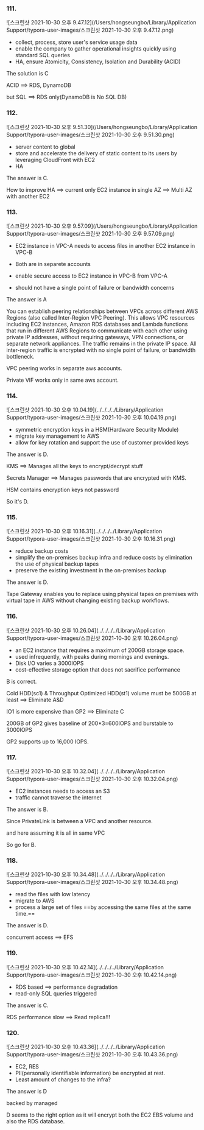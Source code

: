 ### 111.

![스크린샷 2021-10-30 오후 9.47.12](/Users/hongseungbo/Library/Application Support/typora-user-images/스크린샷 2021-10-30 오후 9.47.12.png)

- collect, process, store user's service usage data
- enable the company to gather operational insights quickly using standard  SQL queries
- HA, ensure Atomicity, Consistency, Isolation and Durability (ACID)



The solution is C

ACID ==> RDS, DynamoDB

but SQL ==> RDS only(DynamoDB is No SQL DB)



### 112.

![스크린샷 2021-10-30 오후 9.51.30](/Users/hongseungbo/Library/Application Support/typora-user-images/스크린샷 2021-10-30 오후 9.51.30.png)

- server content to global
- store and accelerate the delivery of static content to its users by leveraging CloudFront with EC2
- HA



The answer is C.

How to improve HA ==> current only EC2 instance in single AZ ==> Multi AZ with another EC2



### 113.

![스크린샷 2021-10-30 오후 9.57.09](/Users/hongseungbo/Library/Application Support/typora-user-images/스크린샷 2021-10-30 오후 9.57.09.png)

- EC2 instance in VPC-A needs to access files in another EC2 instance in VPC-B

- Both are in separete accounts

- enable secure access to EC2 instance in VPC-B from VPC-A

- should not have a single point of failure or bandwidth concerns

  

The answer is A



You can establish peering relationships between VPCs across different AWS Regions (also called Inter-Region VPC Peering). This allows VPC resources including EC2 instances, Amazon RDS databases and Lambda functions that run in different AWS Regions to communicate with each other using private IP addresses, without requiring gateways, VPN connections, or separate network appliances. The traffic remains in the private IP space. All inter-region traffic is encrypted with no single point of failure, or bandwidth bottleneck.



VPC peering works in separate aws accounts.

Private VIF works only in same aws account.



### 114.

![스크린샷 2021-10-30 오후 10.04.19](../../../../Library/Application Support/typora-user-images/스크린샷 2021-10-30 오후 10.04.19.png)

-  symmetric encryption keys in a HSM(Hardware Security Module)
- migrate key management to AWS
- allow for key rotation and support the use of customer provided keys



The answer is D.

KMS ==> Manages all the keys to encrypt/decrypt stuff

Secrets Manager ==> Manages passwords that are encrypted with KMS.

HSM contains encryption keys not password

So it's D.



### 115.

![스크린샷 2021-10-30 오후 10.16.31](../../../../Library/Application Support/typora-user-images/스크린샷 2021-10-30 오후 10.16.31.png)

- reduce backup costs
- simplify the on-premises backup infra and reduce costs by elimination the use of physical backup tapes
- preserve the existing investment in the on-premises backup



The answer is D.

Tape Gateway enables you to replace using physical tapes on premises with virtual tape in AWS without changing existing backup workflows.



### 116.

![스크린샷 2021-10-30 오후 10.26.04](../../../../Library/Application Support/typora-user-images/스크린샷 2021-10-30 오후 10.26.04.png)

- an EC2 instance that requires a maximum of 200GB storage space.
- used infrequently, with peaks during mornings and evenings.
- Disk I/O varies a 3000IOPS
- cost-effective storage option that does not sacrifice performance



B is correct.

Cold HDD(sc1) & Throughput Optimized HDD(st1) volume must be 500GB at least ==> Eliminate A&D

IO1 is more expensive than GP2 ==> Eliminate C

200GB of GP2 gives baseline of 200*3=600IOPS and burstable to 3000IOPS

GP2 supports up to 16,000 IOPS.



### 117.

![스크린샷 2021-10-30 오후 10.32.04](../../../../Library/Application Support/typora-user-images/스크린샷 2021-10-30 오후 10.32.04.png)

- EC2 instances needs to access an S3
- traffic cannot traverse the internet



The answer is B.

Since PrivateLink is between a VPC and another resource.

and here assuming it is all in same VPC

So go for B.



### 118.

![스크린샷 2021-10-30 오후 10.34.48](../../../../Library/Application Support/typora-user-images/스크린샷 2021-10-30 오후 10.34.48.png)

- read the files with low latency
- migrate to AWS
- process a large set of files ==by accessing the same files at the same time.==



The answer is D.

concurrent access ==> EFS



### 119.

![스크린샷 2021-10-30 오후 10.42.14](../../../../Library/Application Support/typora-user-images/스크린샷 2021-10-30 오후 10.42.14.png)

- RDS based ==> performance degradation
- read-only SQL queries triggered



The answer is C.

RDS performance slow ==> Read replica!!!



### 120.

![스크린샷 2021-10-30 오후 10.43.36](../../../../Library/Application Support/typora-user-images/스크린샷 2021-10-30 오후 10.43.36.png)

- EC2, RES
- PII(personally identifiable information) be encrypted at rest.
- Least amount of changes to the infra?



The answer is D

backed by managed

D seems to the right option as it will encrypt both the EC2 EBS volume and also the RDS database.



